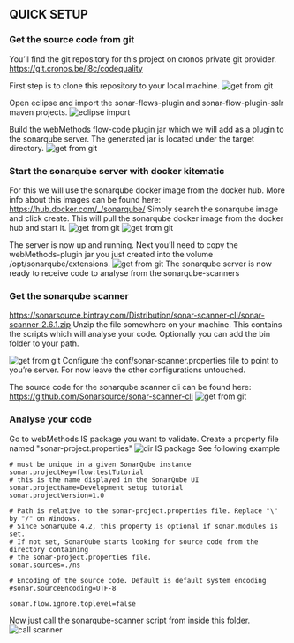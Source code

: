 ## QUICK SETUP

### Get the source code from git
You’ll find the git repository for this project on cronos private git provider.
https://git.cronos.be/i8c/codequality

First step is to clone this repository to your local machine.
![get from git](assets/development_tutorial/devtut_1.png)

Open eclipse and import the sonar-flows-plugin and sonar-flow-plugin-sslr maven projects.
![eclipse import](assets/development_tutorial/devtut_3.png)

Build the webMethods flow-code plugin jar which we will add as a plugin to the sonarqube server. The generated jar is located under the target directory.
![get from git](assets/development_tutorial/devtut_4.png)

### Start the sonarqube server with docker kitematic 
For this we will use the sonarqube docker image from the docker hub. More info about this images can be found here: https://hub.docker.com/_/sonarqube/
Simply search the sonarqube image and click create. This will pull the sonarqube docker image from the docker hub and start it. 
![get from git](assets/development_tutorial/devtut_6.png)
![get from git](assets/development_tutorial/devtut_7.png)

The server is now up and running. Next you’ll need to copy the webMethods-plugin jar you just created into the volume /opt/sonarqube/extensions.
![get from git](assets/development_tutorial/devtut_8.png)
The sonarqube server is now ready to receive code to analyse from the sonarqube-scanners

### Get the sonarqube scanner
https://sonarsource.bintray.com/Distribution/sonar-scanner-cli/sonar-scanner-2.6.1.zip
Unzip the file somewhere on your machine. This contains the scripts which will analyse your code. Optionally you can add the bin folder to your path.

![get from git](assets/development_tutorial/devtut_9.png)
Configure the conf/sonar-scanner.properties file to point to you’re server. For now leave the other configurations untouched.

The source code for the sonarqube scanner cli can be found here: 
https://github.com/Sonarsource/sonar-scanner-cli
![get from git](assets/development_tutorial/devtut_10.png)

### Analyse your code
Go to webMethods IS package you want to validate. Create a property file named "sonar-project.properties"
![dir IS package](assets/development_tutorial/devtut_11.png)
See following example
```properties
# must be unique in a given SonarQube instance
sonar.projectKey=flow:testTutorial
# this is the name displayed in the SonarQube UI
sonar.projectName=Development setup tutorial
sonar.projectVersion=1.0
 
# Path is relative to the sonar-project.properties file. Replace "\" by "/" on Windows.
# Since SonarQube 4.2, this property is optional if sonar.modules is set. 
# If not set, SonarQube starts looking for source code from the directory containing 
# the sonar-project.properties file.
sonar.sources=./ns
 
# Encoding of the source code. Default is default system encoding
#sonar.sourceEncoding=UTF-8

sonar.flow.ignore.toplevel=false
``` 

Now just call the sonarqube-scanner script from inside this folder.
![call scanner](assets/development_tutorial/devtut_13.png) 
